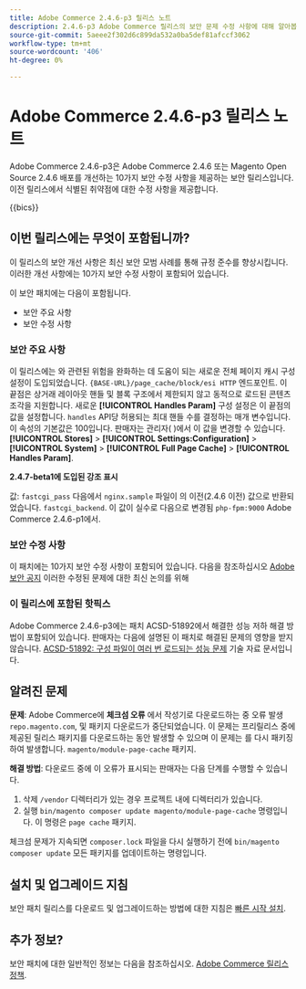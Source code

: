 ```yaml
---
title: Adobe Commerce 2.4.6-p3 릴리스 노트
description: 2.4.6-p3 Adobe Commerce 릴리스의 보안 문제 수정 사항에 대해 알아봅니다.
source-git-commit: 5aeee2f302d6c899da532a0ba5def81afccf3062
workflow-type: tm+mt
source-wordcount: '406'
ht-degree: 0%

---
```



# Adobe Commerce 2.4.6-p3 릴리스 노트

Adobe Commerce 2.4.6-p3은 Adobe Commerce 2.4.6 또는 Magento Open Source 2.4.6 배포를 개선하는 10가지 보안 수정 사항을 제공하는 보안 릴리스입니다. 이전 릴리스에서 식별된 취약점에 대한 수정 사항을 제공합니다.

{{bics}}

## 이번 릴리스에는 무엇이 포함됩니까?

이 릴리스의 보안 개선 사항은 최신 보안 모범 사례를 통해 규정 준수를 향상시킵니다. 이러한 개선 사항에는 10가지 보안 수정 사항이 포함되어 있습니다.

이 보안 패치에는 다음이 포함됩니다.

* 보안 주요 사항
* 보안 수정 사항

### 보안 주요 사항

이 릴리스에는 와 관련된 위험을 완화하는 데 도움이 되는 새로운 전체 페이지 캐시 구성 설정이 도입되었습니다. `{BASE-URL}/page_cache/block/esi HTTP` 엔드포인트. 이 끝점은 상거래 레이아웃 핸들 및 블록 구조에서 제한되지 않고 동적으로 로드된 콘텐츠 조각을 지원합니다. 새로운 **[!UICONTROL Handles Param]** 구성 설정은 이 끝점의 값을 설정합니다. `handles` API당 허용되는 최대 핸들 수를 결정하는 매개 변수입니다. 이 속성의 기본값은 100입니다. 판매자는 관리자( )에서 이 값을 변경할 수 있습니다.**[!UICONTROL Stores]** > **[!UICONTROL Settings:Configuration]** > **[!UICONTROL System]** > **[!UICONTROL Full Page Cache]** > **[!UICONTROL Handles Param]**. <!-- AC-9113 -->

**2.4.7-beta1에 도입된 강조 표시**

값: `fastcgi_pass` 다음에서 `nginx.sample` 파일이 의 이전(2.4.6 이전) 값으로 반환되었습니다. `fastcgi_backend`. 이 값이 실수로 다음으로 변경됨 `php-fpm:9000` Adobe Commerce 2.4.6-p1에서.

### 보안 수정 사항

이 패치에는 10가지 보안 수정 사항이 포함되어 있습니다. 다음을 참조하십시오 [Adobe 보안 공지](https://helpx.adobe.com/security/products/magento/apsb23-50.html) 이러한 수정된 문제에 대한 최신 논의를 위해

### 이 릴리스에 포함된 핫픽스

Adobe Commerce 2.4.6-p3에는 패치 ACSD-51892에서 해결한 성능 저하 해결 방법이 포함되어 있습니다. 판매자는 다음에 설명된 이 패치로 해결된 문제의 영향을 받지 않습니다. [ACSD-51892: 구성 파일이 여러 번 로드되는 성능 문제](https://experienceleague.adobe.com/docs/commerce-knowledge-base/kb/support-tools/patches/v1-1-33/acsd-51892-performance-issue-where-config-files-load-multiple-times.html) 기술 자료 문서입니다.

## 알려진 문제

**문제**: Adobe Commerce에 **체크섬 오류** 에서 작성기로 다운로드하는 중 오류 발생 `repo.magento.com`, 및 패키지 다운로드가 중단되었습니다. 이 문제는 프리릴리스 중에 제공된 릴리스 패키지를 다운로드하는 동안 발생할 수 있으며 이 문제는 를 다시 패키징하여 발생합니다. `magento/module-page-cache` 패키지.

**해결 방법**: 다운로드 중에 이 오류가 표시되는 판매자는 다음 단계를 수행할 수 있습니다.

1) 삭제 `/vendor` 디렉터리가 있는 경우 프로젝트 내에 디렉터리가 있습니다.
2) 실행 `bin/magento composer update magento/module-page-cache` 명령입니다. 이 명령은 `page cache` 패키지.

체크섬 문제가 지속되면 `composer.lock` 파일을 다시 실행하기 전에 `bin/magento composer update` 모든 패키지를 업데이트하는 명령입니다.

## 설치 및 업그레이드 지침

보안 패치 릴리스를 다운로드 및 업그레이드하는 방법에 대한 지침은 [빠른 시작 설치](../../../installation/composer.md).

## 추가 정보?

보안 패치에 대한 일반적인 정보는 다음을 참조하십시오. [Adobe Commerce 릴리스 정책](https://experienceleague.adobe.com/docs/commerce-operations/release/planning/versioning-policy.html?lang=en#security-patch-release).
